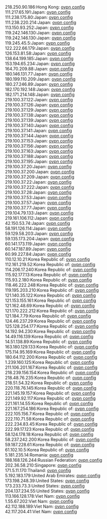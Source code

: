 218.250.90.186:Hong Kong: [ovpn config](vpn/218_250_90_186.ovpn)  
111.217.65.191:Japan: [ovpn config](vpn/111_217_65_191.ovpn)  
111.238.175.80:Japan: [ovpn config](vpn/111_238_175_80.ovpn)  
111.238.220.214:Japan: [ovpn config](vpn/111_238_220_214.ovpn)  
113.150.93.252:Japan: [ovpn config](vpn/113_150_93_252.ovpn)  
119.242.146.130:Japan: [ovpn config](vpn/119_242_146_130.ovpn)  
119.242.146.130:Japan: [ovpn config](vpn/119_242_146_130.ovpn)  
119.245.45.5:Japan: [ovpn config](vpn/119_245_45_5.ovpn)  
122.222.66.179:Japan: [ovpn config](vpn/122_222_66_179.ovpn)  
126.153.81.58:Japan: [ovpn config](vpn/126_153_81_58.ovpn)  
138.64.199.185:Japan: [ovpn config](vpn/138_64_199_185.ovpn)  
153.194.65.234:Japan: [ovpn config](vpn/153_194_65_234.ovpn)  
164.70.209.88:Japan: [ovpn config](vpn/164_70_209_88.ovpn)  
180.146.131.77:Japan: [ovpn config](vpn/180_146_131_77.ovpn)  
180.199.110.209:Japan: [ovpn config](vpn/180_199_110_209.ovpn)  
180.27.246.89:Japan: [ovpn config](vpn/180_27_246_89.ovpn)  
182.170.192.148:Japan: [ovpn config](vpn/182_170_192_148.ovpn)  
182.171.214.148:Japan: [ovpn config](vpn/182_171_214_148.ovpn)  
219.100.37.122:Japan: [ovpn config](vpn/219_100_37_122.ovpn)  
219.100.37.126:Japan: [ovpn config](vpn/219_100_37_126.ovpn)  
219.100.37.129:Japan: [ovpn config](vpn/219_100_37_129.ovpn)  
219.100.37.138:Japan: [ovpn config](vpn/219_100_37_138.ovpn)  
219.100.37.139:Japan: [ovpn config](vpn/219_100_37_139.ovpn)  
219.100.37.140:Japan: [ovpn config](vpn/219_100_37_140.ovpn)  
219.100.37.141:Japan: [ovpn config](vpn/219_100_37_141.ovpn)  
219.100.37.144:Japan: [ovpn config](vpn/219_100_37_144.ovpn)  
219.100.37.153:Japan: [ovpn config](vpn/219_100_37_153.ovpn)  
219.100.37.156:Japan: [ovpn config](vpn/219_100_37_156.ovpn)  
219.100.37.163:Japan: [ovpn config](vpn/219_100_37_163.ovpn)  
219.100.37.188:Japan: [ovpn config](vpn/219_100_37_188.ovpn)  
219.100.37.195:Japan: [ovpn config](vpn/219_100_37_195.ovpn)  
219.100.37.20:Japan: [ovpn config](vpn/219_100_37_20.ovpn)  
219.100.37.200:Japan: [ovpn config](vpn/219_100_37_200.ovpn)  
219.100.37.209:Japan: [ovpn config](vpn/219_100_37_209.ovpn)  
219.100.37.22:Japan: [ovpn config](vpn/219_100_37_22.ovpn)  
219.100.37.222:Japan: [ovpn config](vpn/219_100_37_222.ovpn)  
219.100.37.28:Japan: [ovpn config](vpn/219_100_37_28.ovpn)  
219.100.37.53:Japan: [ovpn config](vpn/219_100_37_53.ovpn)  
219.100.37.57:Japan: [ovpn config](vpn/219_100_37_57.ovpn)  
219.100.37.77:Japan: [ovpn config](vpn/219_100_37_77.ovpn)  
219.104.79.133:Japan: [ovpn config](vpn/219_104_79_133.ovpn)  
219.161.106.112:Japan: [ovpn config](vpn/219_161_106_112.ovpn)  
42.150.53.74:Japan: [ovpn config](vpn/42_150_53_74.ovpn)  
58.191.126.114:Japan: [ovpn config](vpn/58_191_126_114.ovpn)  
59.129.58.203:Japan: [ovpn config](vpn/59_129_58_203.ovpn)  
59.135.173.204:Japan: [ovpn config](vpn/59_135_173_204.ovpn)  
60.141.173.119:Japan: [ovpn config](vpn/60_141_173_119.ovpn)  
60.147.187.89:Japan: [ovpn config](vpn/60_147_187_89.ovpn)  
60.99.227.84:Japan: [ovpn config](vpn/60_99_227_84.ovpn)  
110.12.10.21:Korea Republic of: [ovpn config](vpn/110_12_10_21.ovpn)  
112.161.219.52:Korea Republic of: [ovpn config](vpn/112_161_219_52.ovpn)  
114.206.17.240:Korea Republic of: [ovpn config](vpn/114_206_17_240.ovpn)  
115.92.177.13:Korea Republic of: [ovpn config](vpn/115_92_177_13.ovpn)  
115.93.2.180:Korea Republic of: [ovpn config](vpn/115_93_2_180.ovpn)  
118.46.222.248:Korea Republic of: [ovpn config](vpn/118_46_222_248.ovpn)  
119.195.203.210:Korea Republic of: [ovpn config](vpn/119_195_203_210.ovpn)  
121.140.35.122:Korea Republic of: [ovpn config](vpn/121_140_35_122.ovpn)  
121.153.155.161:Korea Republic of: [ovpn config](vpn/121_153_155_161.ovpn)  
121.162.48.69:Korea Republic of: [ovpn config](vpn/121_162_48_69.ovpn)  
121.170.222.212:Korea Republic of: [ovpn config](vpn/121_170_222_212.ovpn)  
121.184.7.79:Korea Republic of: [ovpn config](vpn/121_184_7_79.ovpn)  
124.46.237.29:Korea Republic of: [ovpn config](vpn/124_46_237_29.ovpn)  
125.128.254.177:Korea Republic of: [ovpn config](vpn/125_128_254_177.ovpn)  
14.192.94.230:Korea Republic of: [ovpn config](vpn/14_192_94_230.ovpn)  
14.49.116.139:Korea Republic of: [ovpn config](vpn/14_49_116_139.ovpn)  
14.51.138.89:Korea Republic of: [ovpn config](vpn/14_51_138_89.ovpn)  
163.180.129.133:Korea Republic of: [ovpn config](vpn/163_180_129_133.ovpn)  
175.114.95.169:Korea Republic of: [ovpn config](vpn/175_114_95_169.ovpn)  
180.64.112.200:Korea Republic of: [ovpn config](vpn/180_64_112_200.ovpn)  
1.239.160.125:Korea Republic of: [ovpn config](vpn/1_239_160_125.ovpn)  
211.106.201.167:Korea Republic of: [ovpn config](vpn/211_106_201_167.ovpn)  
218.239.156.154:Korea Republic of: [ovpn config](vpn/218_239_156_154.ovpn)  
218.48.76.235:Korea Republic of: [ovpn config](vpn/218_48_76_235.ovpn)  
218.51.54.32:Korea Republic of: [ovpn config](vpn/218_51_54_32.ovpn)  
220.118.76.145:Korea Republic of: [ovpn config](vpn/220_118_76_145.ovpn)  
221.145.19.157:Korea Republic of: [ovpn config](vpn/221_145_19_157.ovpn)  
221.149.92.117:Korea Republic of: [ovpn config](vpn/221_149_92_117.ovpn)  
221.161.14.55:Korea Republic of: [ovpn config](vpn/221_161_14_55.ovpn)  
221.167.254.186:Korea Republic of: [ovpn config](vpn/221_167_254_186.ovpn)  
222.105.156.7:Korea Republic of: [ovpn config](vpn/222_105_156_7.ovpn)  
222.110.71.58:Korea Republic of: [ovpn config](vpn/222_110_71_58.ovpn)  
222.234.83.45:Korea Republic of: [ovpn config](vpn/222_234_83_45.ovpn)  
222.99.17.123:Korea Republic of: [ovpn config](vpn/222_99_17_123.ovpn)  
58.124.178.18:Korea Republic of: [ovpn config](vpn/58_124_178_18.ovpn)  
58.237.242.200:Korea Republic of: [ovpn config](vpn/58_237_242_200.ovpn)  
59.187.228.61:Korea Republic of: [ovpn config](vpn/59_187_228_61.ovpn)  
61.102.10.5:Korea Republic of: [ovpn config](vpn/61_102_10_5.ovpn)  
5.181.235.14:Romania: [ovpn config](vpn/5_181_235_14.ovpn)  
188.168.126.244:Russian Federation: [ovpn config](vpn/188_168_126_244.ovpn)  
202.36.58.210:Singapore: [ovpn config](vpn/202_36_58_210.ovpn)  
171.5.11.170:Thailand: [ovpn config](vpn/171_5_11_170.ovpn)  
5.192.183.179:United Arab Emirates: [ovpn config](vpn/5_192_183_179.ovpn)  
173.198.248.39:United States: [ovpn config](vpn/173_198_248_39.ovpn)  
173.233.73.3:United States: [ovpn config](vpn/173_233_73_3.ovpn)  
204.137.234.55:United States: [ovpn config](vpn/204_137_234_55.ovpn)  
113.166.128.178:Viet Nam: [ovpn config](vpn/113_166_128_178.ovpn)  
1.55.67.202:Viet Nam: [ovpn config](vpn/1_55_67_202.ovpn)  
42.112.188.189:Viet Nam: [ovpn config](vpn/42_112_188_189.ovpn)  
42.117.204.41:Viet Nam: [ovpn config](vpn/42_117_204_41.ovpn)  
